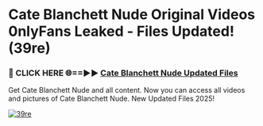 # Cate Blanchett Nude Original Videos 0nlyFans Leaked - Files Updated! (39re)

<h3>🔴 CLICK HERE 🌐==►► <a href="https://tinyurl.com/y5r63du9" rel="nofollow">Cate Blanchett Nude Updated Files</a></h3>

Get Cate Blanchett Nude and all content. Now you can access all videos and pictures of Cate Blanchett Nude. New Updated Files 2025!

[![39re](https://i.imgur.com/UVo9nyh.gif)](https://tinyurl.com/y5r63du9)